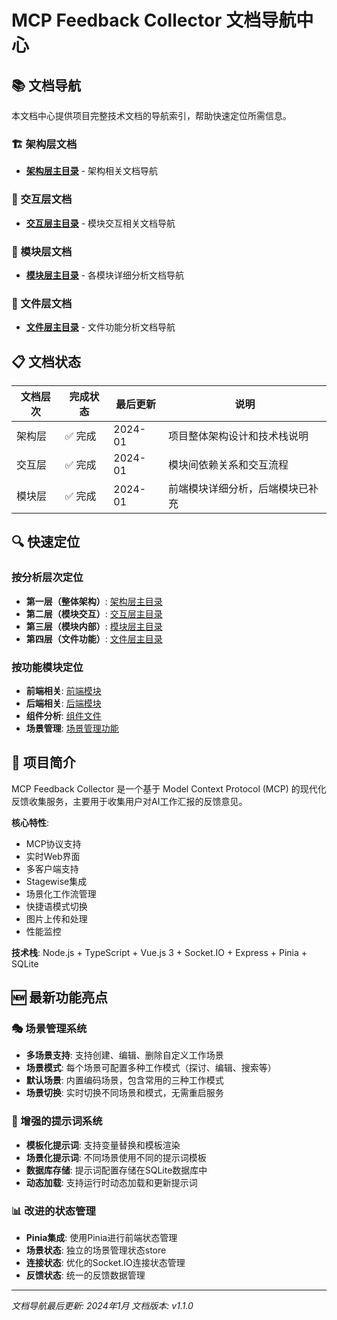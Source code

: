 # MCP Feedback Collector 文档导航中心

## 📚 文档导航

本文档中心提供项目完整技术文档的导航索引，帮助快速定位所需信息。

### 🏗️ 架构层文档
- **[架构层主目录](./架构层/index.md)** - 架构相关文档导航

### 🔄 交互层文档  
- **[交互层主目录](./交互层/index.md)** - 模块交互相关文档导航

### 🔧 模块层文档
- **[模块层主目录](./模块层/index.md)** - 各模块详细分析文档导航

### 📁 文件层文档
- **[文件层主目录](./文件层/index.md)** - 文件功能分析文档导航

## 📋 文档状态

| 文档层次 | 完成状态 | 最后更新 | 说明 |
|---------|---------|----------|------|
| 架构层 | ✅ 完成 | 2024-01 | 项目整体架构设计和技术栈说明 |
| 交互层 | ✅ 完成 | 2024-01 | 模块间依赖关系和交互流程 |
| 模块层 | ✅ 完成 | 2024-01 | 前端模块详细分析，后端模块已补充 |

## 🔍 快速定位

### 按分析层次定位
- **第一层（整体架构）**: [架构层主目录](./架构层/index.md)
- **第二层（模块交互）**: [交互层主目录](./交互层/index.md)
- **第三层（模块内部）**: [模块层主目录](./模块层/index.md)
- **第四层（文件功能）**: [文件层主目录](./文件层/index.md)

### 按功能模块定位
- **前端相关**: [前端模块](./模块层/前端模块/index.md)
- **后端相关**: [后端模块](./模块层/后端模块/index.md)
- **组件分析**: [组件文件](./文件层/组件文件/index.md)
- **场景管理**: [场景管理功能](./模块层/前端模块/组件/index.md)

## 🎯 项目简介

MCP Feedback Collector 是一个基于 Model Context Protocol (MCP) 的现代化反馈收集服务，主要用于收集用户对AI工作汇报的反馈意见。

**核心特性**: 
- MCP协议支持
- 实时Web界面
- 多客户端支持
- Stagewise集成
- 场景化工作流管理
- 快捷语模式切换
- 图片上传和处理
- 性能监控

**技术栈**: Node.js + TypeScript + Vue.js 3 + Socket.IO + Express + Pinia + SQLite

## 🆕 最新功能亮点

### 🎭 场景管理系统
- **多场景支持**: 支持创建、编辑、删除自定义工作场景
- **场景模式**: 每个场景可配置多种工作模式（探讨、编辑、搜索等）
- **默认场景**: 内置编码场景，包含常用的三种工作模式
- **场景切换**: 实时切换不同场景和模式，无需重启服务

### 🔧 增强的提示词系统
- **模板化提示词**: 支持变量替换和模板渲染
- **场景化提示词**: 不同场景使用不同的提示词模板
- **数据库存储**: 提示词配置存储在SQLite数据库中
- **动态加载**: 支持运行时动态加载和更新提示词

### 📊 改进的状态管理
- **Pinia集成**: 使用Pinia进行前端状态管理
- **场景状态**: 独立的场景管理状态store
- **连接状态**: 优化的Socket.IO连接状态管理
- **反馈状态**: 统一的反馈数据管理

---

*文档导航最后更新: 2024年1月*
*文档版本: v1.1.0* 